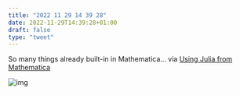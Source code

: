 ```yaml
---
title: "2022 11 29 14 39 28"
date: 2022-11-29T14:39:28+01:00
draft: false
type: "tweet"
---
```

So many things already built-in in Mathematica... via [Using Julia from Mathematica](https://www.rangakrish.com/index.php/2022/11/24/using-julia-from-mathematica/)

![img](/img/2022-11-29-14-43-20.png)
